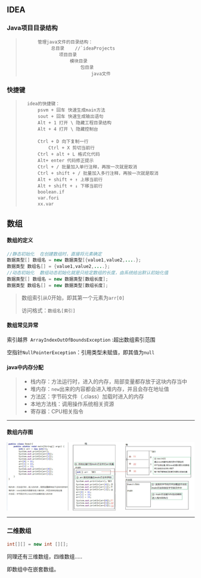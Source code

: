## IDEA

### Java项目目录结构

>			管理java文件的目录结构：
>				 总目录	//`ideaProjects
>					项目目录
>						模块目录
>							包目录
>								java文件

### 快捷键

> 		idea的快捷键：
>			psvm + 回车 快速生成main方法
> 			sout + 回车 快速生成输出语句
> 			Alt + 1 打开 \ 隐藏工程目录结构
> 			Alt + 4 打开 \ 隐藏控制台
> 							
> 			Ctrl + D 向下复制一行
> 				Ctrl + X 剪切当前行
> 			Ctrl + alt + L 格式化代码
> 			Alt+ enter 代码修正提示
> 			Ctrl + / 批量加入单行注释，再按一次就是取消
> 			Ctrl + shift + / 批量加入多行注释，再按一次就是取消
> 			Alt + shift + ↑ 上移当前行
> 			Alt + shift + ↓ 下移当前行
> 			boolean.if
> 			var.fori
> 			xx.var

## 数组

#### 数组的定义

```java
//静态初始化  在创建数组时，直接将元素确定
数据类型[] 数组名 = new 数据类型[{value1,value2,....};
数据类型 数组名[] = {value1,value2,....};
//动态初始化  数组动态初始化就是只给定数组的长度，由系统给出默认初始化值
数据类型[] 数组名 = new 数据类型[数组长度];
数据类型 数组名[] = new 数据类型[数组长度];
```

> 数组索引从0开始，即其第一个元素为`arr[0]`
>
> 访问格式：`数组名[索引]`

#### 数组常见异常

索引越界` ArrayIndexOutOfBoundsException` :超出数组索引范围

空指针`NullPointerException`：引用类型未赋值，即其值为`null`

#### java中内存分配

> - 栈内存：方法运行时，进入的内存，局部变量都存放于这块内存当中
> - 堆内存：`new`出来的内容都会进入堆内存，并且会存在地址值
> - 方法区：字节码文件（.class）加载时进入的内存
> - 本地方法栈：调用操作系统相关资源
> - 寄存器：CPU相关指令

---

#### 数组内存图

![image-20210815165139129](pic/image-20210815165139129.png)

---



### 二维数组

```java
int[][] = new int [][];
```

同理还有三维数组，四维数组.....

即数组中在嵌套数组。

